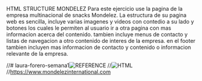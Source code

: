 HTML STRUCTURE MONDELEZ
Para este ejercicio use la pagina de la empresa multinacional de snacks Mondelez. La estructura de su pagina web es sencilla, incluye varias imagenes y videos con contedio a su lado y botones los cuales le permiten al usuario ir a otra pagina con mas informacion acerca del contenido. tambien incluye menus de contacto y listas de navegacion a otro contenido de interes de la empresa. en el footer tambien incluyen mas informacion de contacto y contenido o informacion relevante de la empresa.

//# laura-forero-semana1![REFERENCE](https://user-images.githubusercontent.com/88736367/216514256-758746ef-e456-4cc1-bc18-3e40f282b389.png)
//![HTML](https://user-images.githubusercontent.com/88736367/216514313-78e1a194-6f35-47fa-9dd3-dfc20cdcedd6.png)
//https://www.mondelezinternational.com
